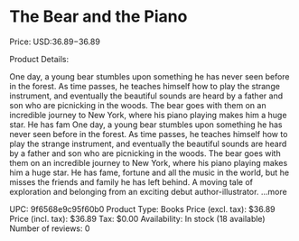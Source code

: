 # The Bear and the Piano

Price: USD:$36.89-$36.89

Product Details:

One day, a young bear stumbles upon something he has never seen before in the forest. As time passes, he teaches himself how to play the strange instrument, and eventually the beautiful sounds are heard by a father and son who are picnicking in the woods. The bear goes with them on an incredible journey to New York, where his piano playing makes him a huge star. He has fam One day, a young bear stumbles upon something he has never seen before in the forest. As time passes, he teaches himself how to play the strange instrument, and eventually the beautiful sounds are heard by a father and son who are picnicking in the woods. The bear goes with them on an incredible journey to New York, where his piano playing makes him a huge star. He has fame, fortune and all the music in the world, but he misses the friends and family he has left behind. A moving tale of exploration and belonging from an exciting debut author-illustrator. ...more

UPC: 9f6568e9c95f60b0
Product Type: Books
Price (excl. tax): $36.89
Price (incl. tax): $36.89
Tax: $0.00
Availability: In stock (18 available)
Number of reviews: 0